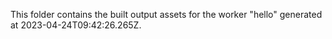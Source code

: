 This folder contains the built output assets for the worker "hello" generated at 2023-04-24T09:42:26.265Z.